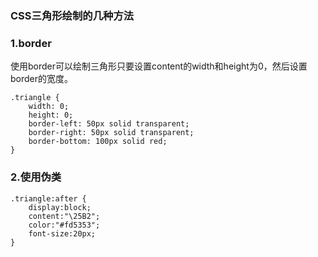 ### CSS三角形绘制的几种方法
### 1.border
使用border可以绘制三角形只要设置content的width和height为0，然后设置border的宽度。
```
.triangle {
    width: 0;
    height: 0;
    border-left: 50px solid transparent;
    border-right: 50px solid transparent;
    border-bottom: 100px solid red;
}
```
### 2.使用伪类
```
.triangle:after {
    display:block;
    content:"\25B2";
    color:"#fd5353";
    font-size:20px;
}
```